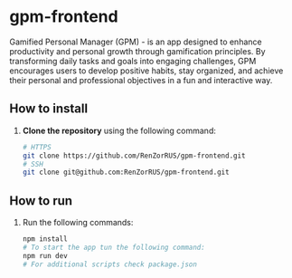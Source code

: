 # gpm-frontend

Gamified Personal Manager (GPM) - is an app designed to enhance productivity and personal growth through gamification principles. By transforming daily tasks and goals into engaging challenges, GPM encourages users to develop positive habits, stay organized, and achieve their personal and professional objectives in a fun and interactive way.

## How to install

1. **Clone the repository** using the following command:

    ```bash
    # HTTPS
    git clone https://github.com/RenZorRUS/gpm-frontend.git
    # SSH
    git clone git@github.com:RenZorRUS/gpm-frontend.git
    ```

## How to run

1. Run the following commands:

    ```bash
    npm install
    # To start the app tun the following command:
    npm run dev
    # For additional scripts check package.json
    ```